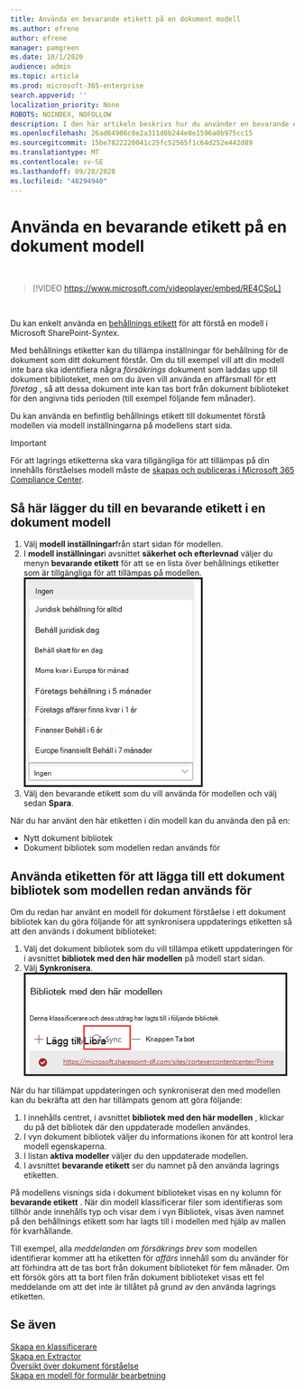 ```yaml
---
title: Använda en bevarande etikett på en dokument modell
ms.author: efrene
author: efrene
manager: pamgreen
ms.date: 10/1/2020
audience: admin
ms.topic: article
ms.prod: microsoft-365-enterprise
search.appverid: ''
localization_priority: None
ROBOTS: NOINDEX, NOFOLLOW
description: I den här artikeln beskrivs hur du använder en bevarande etikett på en dokument förståelse
ms.openlocfilehash: 26ad64906c0e2a311d8b244e8e1596a8b975cc15
ms.sourcegitcommit: 15be7822220041c25fc52565f1c64d252e442d89
ms.translationtype: MT
ms.contentlocale: sv-SE
ms.lasthandoff: 09/28/2020
ms.locfileid: "48294940"
---
```

# <a name="apply-a-retention-label-to-a-document-understanding-model"></a>Använda en bevarande etikett på en dokument modell

</br>

> [!VIDEO https://www.microsoft.com/videoplayer/embed/RE4CSoL]

</br>

Du kan enkelt använda en [behållnings etikett](https://docs.microsoft.com/microsoft-365/compliance/retention) för att förstå en modell i Microsoft SharePoint-Syntex.

Med behållnings etiketter kan du tillämpa inställningar för behållning för de dokument som ditt dokument förstår.  Om du till exempel vill att din modell inte bara ska identifiera några *försäkrings* dokument som laddas upp till dokument biblioteket, men om du även vill använda en affärsmall för ett *företag* , så att dessa dokument inte kan tas bort från dokument biblioteket för den angivna tids perioden (till exempel följande fem månader).

Du kan använda en befintlig behållnings etikett till dokumentet förstå modellen via modell inställningarna på modellens start sida. 

> [!Important]
> För att lagrings etiketterna ska vara tillgängliga för att tillämpas på din innehålls förståelses modell måste de [skapas och publiceras i Microsoft 365 Compliance Center](https://docs.microsoft.com/microsoft-365/compliance/create-apply-retention-labels#how-to-create-and-publish-retention-labels).

## <a name="to-add-a-retention-label-to-a-document-understanding-model"></a>Så här lägger du till en bevarande etikett i en dokument modell

1. Välj **modell inställningar**från start sidan för modellen.</br>
2. I **modell inställningar**i avsnittet **säkerhet och efterlevnad** väljer du menyn **bevarande etikett** för att se en lista över behållnings etiketter som är tillgängliga för att tillämpas på modellen.</br>
 ![Menyn bevarande etikett](../media/content-understanding/retention-labels-menu.png)</br> 
3. Välj den bevarande etikett som du vill använda för modellen och välj sedan **Spara**.</br>

När du har använt den här etiketten i din modell kan du använda den på en:
- Nytt dokument bibliotek
- Dokument bibliotek som modellen redan används för
 
## <a name="apply-the-retention-label-to-a-document-library-to-which-the-model-is-already-applied"></a>Använda etiketten för att lägga till ett dokument bibliotek som modellen redan används för

Om du redan har använt en modell för dokument förståelse i ett dokument bibliotek kan du göra följande för att synkronisera uppdaterings etiketten så att den används i dokument biblioteket:</br>

1. Välj det dokument bibliotek som du vill tillämpa etikett uppdateringen för i avsnittet **bibliotek med den här modellen** på modell start sidan. </br> 
2. Välj **Synkronisera**. </br>
 ![Synkroniseringsklient](../media/content-understanding/sync-model.png)</br> 


När du har tillämpat uppdateringen och synkroniserat den med modellen kan du bekräfta att den har tillämpats genom att göra följande:

1. I innehålls centret, i avsnittet **bibliotek med den här modellen** , klickar du på det bibliotek där den uppdaterade modellen användes. </br>
2. I vyn dokument bibliotek väljer du informations ikonen för att kontrol lera modell egenskaperna.</br>  
3. I listan **aktiva modeller** väljer du den uppdaterade modellen.</br>
4. I avsnittet **bevarande etikett** ser du namnet på den använda lagrings etiketten.</br>


På modellens visnings sida i dokument biblioteket visas en ny kolumn för **bevarande etikett** .  När din modell klassificerar filer som identifieras som tillhör ande innehålls typ och visar dem i vyn Bibliotek, visas även namnet på den behållnings etikett som har lagts till i modellen med hjälp av mallen för kvarhållande.


Till exempel, alla *meddelanden om försäkrings brev* som modellen identifierar kommer att ha etiketten för *affärs* innehåll som du använder för att förhindra att de tas bort från dokument biblioteket för fem månader. Om ett försök görs att ta bort filen från dokument biblioteket visas ett fel meddelande om att det inte är tillåtet på grund av den använda lagrings etiketten.

## <a name="see-also"></a>Se även
[Skapa en klassificerare](create-a-classifier.md)</br>
[Skapa en Extractor](create-an-extractor.md)</br>
[Översikt över dokument förståelse](document-understanding-overview.md)</br>
[Skapa en modell för formulär bearbetning](create-a-form-processing-model.md)  
